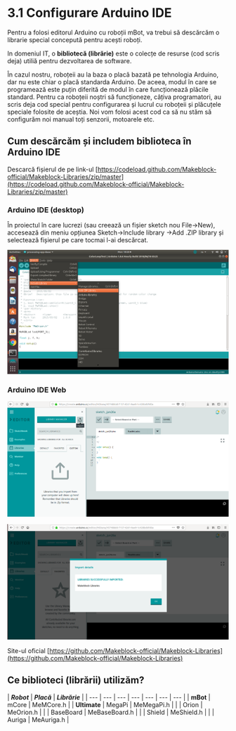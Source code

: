 # 3.1 Configurare Arduino IDE

Pentru a folosi editorul Arduino cu roboții mBot, va trebui să descărcăm o librarie special concepută pentru acești roboți. 

In domeniul IT, o **bibliotecă \(librărie\)** este o colecțe de resurse \(cod scris deja\) utiliă pentru dezvoltarea de software.

În cazul nostru, roboțeii au la baza o placă bazată pe tehnologia Arduino, dar nu este chiar o placă standarda Arduino. De aceea, modul în care se programează este puțin diferită de modul în care funcționează plăcile standard. Pentru ca roboțeii noștri să funcționeze, câțiva programatori, au scris deja cod special pentru configurarea și lucrul cu roboțeii și plăcuțele speciale folosite de aceștia. Noi vom folosi acest cod ca să nu stăm să configurăm noi manual toți senzorii, motoarele etc. 

## Cum descărcăm și includem biblioteca în Arduino IDE

Descarcă fișierul de pe link-ul [https://codeload.github.com/Makeblock-official/Makeblock-Libraries/zip/master](https://codeload.github.com/Makeblock-official/Makeblock-Libraries/zip/master)

### Arduino IDE \(desktop\)

În proiectul în care lucrezi \(sau creează un fișier sketch nou File-&gt;New\),  
accesează din meniu opțiunea Sketch-&gt;Include library -&gt;Add .ZIP library și selectează fișierul pe care tocmai l-ai descărcat.



![](../.gitbook/assets/notweb.png)

### Arduino IDE Web

![](../.gitbook/assets/import_web1.png)

![](../.gitbook/assets/import_web2.png)

Site-ul oficial [https://github.com/Makeblock-official/Makeblock-Libraries](https://github.com/Makeblock-official/Makeblock-Libraries)

## Ce biblioteci \(librării\) utilizăm?

| _**Robot**_ | _**Placă**_ | _**Librărie**_ |
| --- | --- | --- | --- | --- | --- | --- |
| **mBot** | mCore | MeMCore.h |
| **Ultimate** | MegaPi | MeMegaPi.h |
|  | Orion |  MeOrion.h  |
|  | BaseBoard | MeBaseBoard.h |
|  | Shield | MeShield.h |
|  | Auriga | MeAuriga.h |





